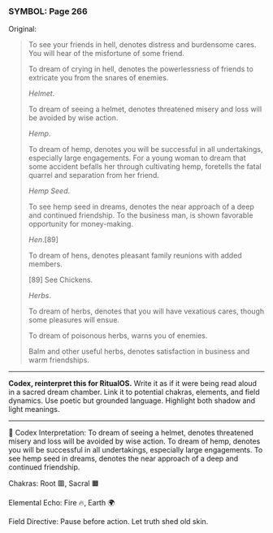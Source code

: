 ### SYMBOL: Page 266

Original:
> To see your friends in hell, denotes distress and burdensome cares.
> You will hear of the misfortune of some friend.
> 
> 
> To dream of crying in hell, denotes the powerlessness of friends
> to extricate you from the snares of enemies.
> 
> 
> _Helmet_.
> 
> 
> To dream of seeing a helmet, denotes threatened misery and loss
> will be avoided by wise action.
> 
> 
> _Hemp_.
> 
> 
> To dream of hemp, denotes you will be successful in all undertakings,
> especially large engagements. For a young woman to dream that some
> accident befalls her through cultivating hemp, foretells the fatal
> quarrel and separation from her friend.
> 
> 
> _Hemp Seed_.
> 
> 
> To see hemp seed in dreams, denotes the near approach of a deep
> and continued friendship. To the business man, is shown favorable
> opportunity for money-making.
> 
> 
> _Hen_.[89]
> 
> 
> To dream of hens, denotes pleasant family reunions with added members.
> 
> 
> 
> [89] See Chickens.
> 
> 
> _Herbs_.
> 
> 
> To dream of herbs, denotes that you will have vexatious cares,
> though some pleasures will ensue.
> 
> 
> To dream of poisonous herbs, warns you of enemies.
> 
> 
> Balm and other useful herbs, denotes satisfaction in business
> and warm friendships.

---

**Codex, reinterpret this for RitualOS.**
Write it as if it were being read aloud in a sacred dream chamber.
Link it to potential chakras, elements, and field dynamics.
Use poetic but grounded language.
Highlight both shadow and light meanings.

---

🔁 Codex Interpretation:
To dream of seeing a helmet, denotes threatened misery and loss will be avoided by wise action. To dream of hemp, denotes you will be successful in all undertakings, especially large engagements. To see hemp seed in dreams, denotes the near approach of a deep and continued friendship.

Chakras: Root 🟥, Sacral 🟧

Elemental Echo: Fire 🔥, Earth 🌍

Field Directive: Pause before action. Let truth shed old skin.
